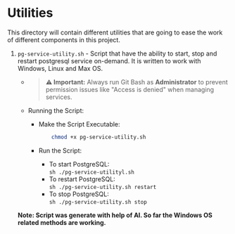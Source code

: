 # Utilities

This directory will contain different utilities that are going to ease the work of different components in this project.

1. `pg-service-utility.sh` - Script that have the ability to start, stop and restart postgresql service on-demand. It is written to work with Windows, Linux and Max OS.
    - > **⚠️ Important:** Always run Git Bash as **Administrator** to prevent permission issues like "Access is denied" when managing services.
    - Running the Script:
        - Make the Script Executable:

            ```sh
                chmod +x pg-service-utility.sh
            ```

        - Run the Script:
            - To start PostgreSQL:  
                `sh ./pg-service-utilityl.sh`  
            - To restart PostgreSQL:  
                `sh ./pg-service-utility.sh restart`
            - To stop PostgreSQL:  
                `sh ./pg-service-utility.sh stop`

    **Note: Script was generate with help of AI. So far the Windows OS related methods are working.**
